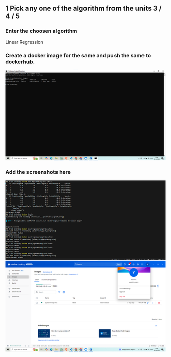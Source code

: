 ## 1 Pick any one of the algorithm from the units 3 / 4 / 5
###  Enter the choosen algorithm
Linear Regression
###  Create a docker image for the same and push the same to dockerhub.
![alt text](image-3.png)

###  Add the screenshots here
![alt text](image-1.png)
![alt text](image-2.png)
